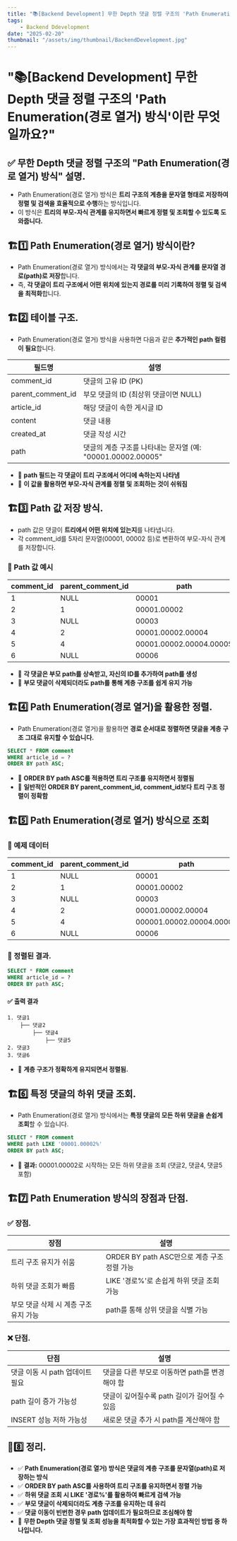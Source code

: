 ```yaml
---
title: "📚[Backend Development] 무한 Depth 댓글 정렬 구조의 'Path Enumeration(경로 열거) 방식'이란 무엇일까요?"
tags:
    - Backend Ddevelopment
date: "2025-02-20"
thumbnail: "/assets/img/thumbnail/BackendDevelopment.jpg"
---
```


# "📚[Backend Development] 무한 Depth 댓글 정렬 구조의 'Path Enumeration(경로 열거) 방식'이란 무엇일까요?"
## ✅ 무한 Depth 댓글 정렬 구조의 "Path Enumeration(경로 열거) 방식" 설명.
- Path Enumeration(경로 열거) 방식은 **트리 구조의 계층을 문자열 형태로 저장하여 정렬 및 검색을 효율적으로 수행**하는 방식입니다.
- 이 방식은 **트리의 부모-자식 관계를 유지하면서 빠르게 정렬 및 조회할 수 있도록 도와줍니다.**

## 🏗️1️⃣ Path Enumeration(경로 열거) 방식이란?
- Path Enumeration(경로 열거) 방식에서는 **각 댓글의 부모-자식 관계를 문자열 경로(path)로 저장**합니다.
- 즉, **각 댓글이 트리 구조에서 어떤 위치에 있는지 경로를 미리 기록하여 정렬 및 검색을 최적화**합니다.

## 🏗️2️⃣ 테이블 구조.
- Path Enumeration(경로 열거) 방식을 사용하면 다음과 같은 **추가적인 path 컬럼이 필요**합니다.

| 필드명            | 설명                                  |
| ----------------- | ------------------------------------- |
| comment_id        | 댓글의 고유 ID (PK)                   |
| parent_comment_id | 부모 댓글의 ID (최상위 댓글이면 NULL) |
| article_id        | 해당 댓글이 속한 게시글 ID            |
| content           | 댓글 내용                             |
|created_at|댓글 작성 시간|
|path|댓글의 계층 구조를 나타내는 문자열 (예: "00001.00002.00005"|

- 📌 **path 필드는 각 댓글이 트리 구조에서 어디에 속하는지 나타냄**
- 📌 **이 값을 활용하면 부모-자식 관계를 정렬 및 조회하는 것이 쉬워짐**

## 🏗️3️⃣ Path 값 저장 방식.
- path 값은 댓글이 **트리에서 어떤 위치에 있는지**를 나타냅니다.
- 각 comment_id를 5자리 문자열(00001, 00002 등)로 변환하여 부모-자식 관계를 저장합니다.

### 📌 Path 값 예시

|comment_id|parent_comment_id|path|
| -------- | -------- | -------- |
|1|NULL|00001|
|2|1|00001.00002|
|3|NULL|00003|
|4|2|00001.00002.00004|
|5|4|00001.00002.00004.00005|
|6|NULL|00006|

- 📌 **각 댓글은 부모 path를 상속받고, 자신의 ID를 추가하여 path를 생성**
- 📌 **부모 댓글이 삭제되더라도 path를 통해 계층 구조를 쉽게 유지 가능**

## 🏗️4️⃣ Path Enumeration(경로 열거)을 활용한 정렬.
- Path Enumeration(경로 열거)을 활용하면 **경로 순서대로 정렬하면 댓글을 계층 구조 그대로 유지할 수 있습니다.**

```sql
SELECT * FROM comment
WHERE article_id = ?
ORDER BY path ASC;
```

- 📌 **ORDER BY path ASC를 적용하면 트리 구조를 유지하면서 정렬됨**
- 📌 **일반적인 ORDER BY parent_comment_id, comment_id보다 트리 구조 정렬이 정확함**

## 🏗️5️⃣ Path Enumeration(경로 열거) 방식으로 조회
### 📌 예제 데이터

|comment_id|parent_comment_id|path|
| -------- | -------- | -------- |
|1|NULL|00001|
|2|1|00001.00002|
|3|NULL|00003|
|4|2|00001.00002.00004|
|5|4|000001.00002.00004.00005|
|6|NULL|00006|

### 📌 정렬된 결과.
```sql
SELECT * FROM comment
WHERE article_id = ?
ORDER BY path ASC;
```

#### ✅ 출력 결과
```
1. 댓글1
    ├── 댓글2
        ├── 댓글4
            ├── 댓글5
2. 댓글3
3. 댓글6
```

- 📌 **계층 구조가 정확하게 유지되면서 정렬됨.**

## 🏗️6️⃣ 특정 댓글의 하위 댓글 조회.
- Path Enumeration(경로 열거) 방식에서는 **특정 댓글의 모든 하위 댓글을 손쉽게 조회**할 수 있습니다.

```sql
SELECT * FROM comment
WHERE path LIKE '00001.00002%'
ORDER BY path ASC;
```

- 📌 **결과:** 00001.00002로 시작하는 모든 하위 댓글을 조회 (댓글2, 댓글4, 댓글5 포함)

## 🏗️7️⃣ Path Enumeration 방식의 장점과 단점.
### ✅ 장점.

|장점|설명|
| -------- | -------- |
|트리 구조 유지가 쉬움|ORDER BY path ASC만으로 계층 구조 정렬 가능|
|하위 댓글 조회가 빠름|LIKE '경로%'로 손쉽게 하위 댓글 조회 가능|
|부모 댓글 삭제 시 계층 구조 유지 가능|path를 통해 상위 댓글을 식별 가능|

### ❌ 단점.

|단점|설명|
| -------- | -------- |
|댓글 이동 시 path 업데이트 필요|댓글을 다른 부모로 이동하면 path를 변경해야 함|
|path 길이 증가 가능성|댓글이 깊어질수록 path 길이가 길어질 수 있음|
|INSERT 성능 저하 가능성|새로운 댓글 추가 시 path를 계산해야 함|

## 🚀8️⃣ 정리.

- ✅ **Path Enumeration(경로 열거) 방식은 댓글의 계층 구조를 문자열(path)로 저장하는 방식**
- ✅ **ORDER BY path ASC를 사용하여 트리 구조를 유지하면서 정렬 가능**
- ✅ **하위 댓글 조회 시 LIKE '경로%'를 활용하여 빠르게 검색 가능**
- ✅ **부모 댓글이 삭제되더라도 계층 구조를 유지하는 데 유리**
- ✅ **댓글 이동이 빈번한 경우 path 업데이트가 필요하므로 조심해야 함**
- 📌 **무한 Depth 댓글 정렬 및 조회 성능을 최적화할 수 있는 가장 효과적인 방법 중 하나입니다.**
